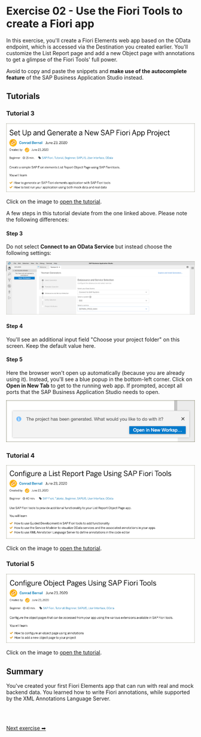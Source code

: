 # Exercise 02 - Use the Fiori Tools to create a Fiori app

In this exercise, you'll create a Fiori Elements web app based on the OData endpoint, which is accessed via the Destination you created earlier. You'll customize the List Report page and add a new Object page with annotations to get a glimpse of the Fiori Tools' full power.

Avoid to copy and paste the snippets and **make use of the autocomplete feature** of the SAP Business Application Studio instead.

## Tutorials

### Tutorial 3

[![tutorial](tutorial03.png)](https://developers.sap.com/tutorials/fiori-tools-generate-project.html)

Click on the image to [open the tutorial](https://developers.sap.com/tutorials/fiori-tools-generate-project.html).

A few steps in this tutorial deviate from the one linked above. Please note the following differences:

#### Step 3

Do not select **Connect to an OData Service** but instead choose the following settings:

![deltaSettings](tutorial03_deltaSettings.png)

#### Step 4
You'll see an additional input field "Choose your project folder" on this screen. Keep the default value here.

#### Step 5
Here the browser won't open up automatically (because you are already using it). Instead, you'll see a blue popup in the bottom-left corner. Click on **Open in New Tab** to get to the running web app. If prompted, accept all ports that the SAP Business Application Studio needs to open.

![openTab](tutorial03_openTab.png)

### Tutorial 4

[![tutorial](tutorial04.png)](https://developers.sap.com/tutorials/fiori-tools-configure-lrop.html)

Click on the image to [open the tutorial](https://developers.sap.com/tutorials/fiori-tools-configure-lrop.html).

### Tutorial 5

[![tutorial](tutorial05.png)](https://developers.sap.com/tutorials/fiori-tools-configure-object-pages.html)

Click on the image to [open the tutorial](https://developers.sap.com/tutorials/fiori-tools-configure-object-pages.html).

## Summary

You've created your first Fiori Elements app that can run with real and mock backend data. You learned how to write Fiori annotations, while supported by the XML Annotations Language Server.


</br>
</br>

[Next exercise ➡](03.md)